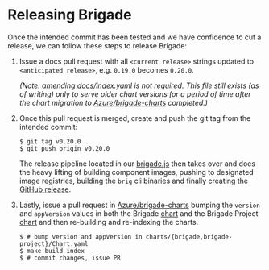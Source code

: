 # Releasing Brigade

Once the intended commit has been tested and we have confidence to cut a release,
we can follow these steps to release Brigade:

1. Issue a docs pull request with all `<current release>` strings updated to 
`<anticipated release>`, e.g. `0.19.0` becomes `0.20.0`.

    _(Note: amending [docs/index.yaml](../index.yaml) is not required.  This file still exists (as of writing)
    only to serve older chart versions for a period of time after the chart migration to
    [Azure/brigade-charts][brigade-charts] completed.)_

1. Once this pull request is merged, create and push the git tag from the intended commit:

    ```console
    $ git tag v0.20.0
    $ git push origin v0.20.0
    ```

    The release pipeline located in our [brigade.js](../../brigade.js) then takes over
    and does the heavy lifting of building component images, pushing to designated
    image registries, building the `brig` cli binaries and finally creating the
    [GitHub release](https://github.com/Azure/brigade/releases).

1. Lastly, issue a pull request in [Azure/brigade-charts][brigade-charts]
bumping the `version` and `appVersion` values in both the Brigade
[chart](https://github.com/Azure/brigade-charts/blob/master/charts/brigade/Chart.yaml) and
the Brigade Project [chart](https://github.com/Azure/brigade-charts/blob/master/charts/brigade-project/Chart.yaml)
and then re-building and re-indexing the charts.

    ```console
    $ # bump version and appVersion in charts/{brigade,brigade-project}/Chart.yaml
    $ make build index
    $ # commit changes, issue PR
    ```

[brigade-charts]: https://github.com/Azure/brigade-charts